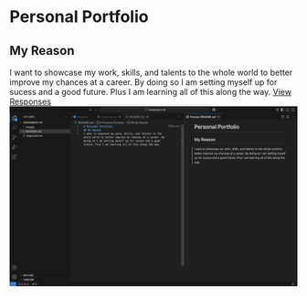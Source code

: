 # Personal Portfolio
## My Reason
I want to showcase my work, skills, and talents to the whole world to better improve my chances at a career. By doing so I am setting myself up for sucess and a good future. Plus I am learning all of this along the way.
[View Responses](./responses.txt)
![Screenshot](./images/Screenshot.png)
